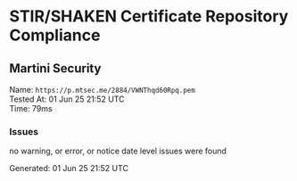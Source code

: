 # STIR/SHAKEN Certificate Repository Compliance

## Martini Security

Name: `https://p.mtsec.me/2884/VWNThqd60Rpq.pem`\
Tested At: 01 Jun 25 21:52 UTC\
Time: 79ms

### Issues

no warning, or error, or notice date level issues were found

Generated: 01 Jun 25 21:52 UTC